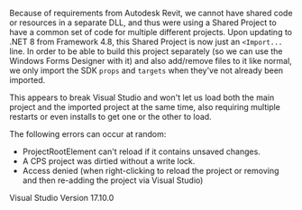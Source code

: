 Because of requirements from Autodesk Revit, we cannot have shared code or resources in a separate DLL, and thus were using a Shared Project to have a common set of code for multiple different projects.
Upon updating to .NET 8 from Framework 4.8, this Shared Project is now just an `<Import...` line.
In order to be able to build this project separately (so we can use the Windows Forms Designer with it) and also add/remove files to it like normal, we only import the SDK `props` and `targets` when they've not already been imported.

This appears to break Visual Studio and won't let us load both the main project and the imported project at the same time, also requiring multiple restarts or even installs to get one or the other to load.

The following errors can occur at random:

- ProjectRootElement can't reload if it contains unsaved changes.
- A CPS project was dirtied without a write lock.
- Access denied (when right-clicking to reload the project or removing and then re-adding the project via Visual Studio)

Visual Studio Version 17.10.0
